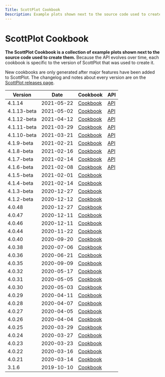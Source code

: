 ```yaml
---
Title: ScottPlot Cookbook
Description: Example plots shown next to the source code used to create them
---
```


# ScottPlot Cookbook

**The ScottPlot Cookbook is a collection of example plots shown next to the source code used to create them.** Because the API evolves over time, each cookbook is specific to the version of ScottPlot that was used to create it. 

New cookbooks are only generated after major features have been added to ScottPlot. The changelog and notes about every version are on the [ScottPlot releases page](https://github.com/ScottPlot/ScottPlot/releases).


Version | Date | Cookbook | API
---|---|---|---
4.1.14 | 2021-05-22 | [Cookbook](cookbooks/4.114) | [API](cookbooks/4.114/docfx)
4.1.13-beta | 2021-05-02 | [Cookbook](cookbooks/4.113-beta) | [API](cookbooks/4.113-beta/docfx)
4.1.12-beta | 2021-04-12 | [Cookbook](cookbooks/4.112-beta) | [API](cookbooks/4.112-beta/#the-plot-module)
4.1.11-beta | 2021-03-29 | [Cookbook](cookbooks/4.111-beta) | [API](cookbooks/4.111-beta/#the-plot-module)
4.1.10-beta | 2021-03-21 | [Cookbook](cookbooks/4.110-beta) | [API](cookbooks/4.110-beta/#the-plot-module)
4.1.9-beta | 2021-02-21 | [Cookbook](cookbooks/4.19-beta) | [API](cookbooks/4.19-beta/#the-plot-module)
4.1.8-beta | 2021-02-16 | [Cookbook](cookbooks/4.18-beta) | [API](cookbooks/4.18-beta/#the-plot-module)
4.1.7-beta | 2021-02-14 | [Cookbook](cookbooks/4.17-beta) | [API](cookbooks/4.17-beta/#the-plot-module)
4.1.6-beta | 2021-02-08 | [Cookbook](cookbooks/4.16-beta) | [API](cookbooks/4.16-beta/#the-plot-module)
4.1.5-beta | 2021-02-01 | [Cookbook](cookbooks/4.15-beta)
4.1.4-beta | 2021-02-14 | [Cookbook](cookbooks/4.14-beta)
4.1.3-beta | 2020-12-27 | [Cookbook](cookbooks/4.13-beta)
4.1.2-beta | 2020-12-12 | [Cookbook](cookbooks/4.12-beta)
4.0.48 | 2020-12-27 | [Cookbook](cookbooks/4.048)
4.0.47 | 2020-12-11 | [Cookbook](cookbooks/4.047)
4.0.46 | 2020-12-11 | [Cookbook](cookbooks/4.046)
4.0.44 | 2020-11-22 | [Cookbook](cookbooks/4.044)
4.0.40 | 2020-09-20 | [Cookbook](cookbooks/4.040)
4.0.38 | 2020-07-06 | [Cookbook](cookbooks/4.038)
4.0.36 | 2020-06-21 | [Cookbook](cookbooks/4.036)
4.0.35 | 2020-09-09 | [Cookbook](cookbooks/4.035)
4.0.32 | 2020-05-17 | [Cookbook](cookbooks/4.032)
4.0.31 | 2020-05-05 | [Cookbook](cookbooks/4.031)
4.0.30 | 2020-05-03 | [Cookbook](cookbooks/4.030)
4.0.29 | 2020-04-11 | [Cookbook](cookbooks/4.029)
4.0.28 | 2020-04-07 | [Cookbook](cookbooks/4.028)
4.0.27 | 2020-04-05 | [Cookbook](cookbooks/4.027)
4.0.26 | 2020-04-04 | [Cookbook](cookbooks/4.026)
4.0.25 | 2020-03-29 | [Cookbook](cookbooks/4.025)
4.0.24 | 2020-03-27 | [Cookbook](cookbooks/4.024)
4.0.23 | 2020-03-23 | [Cookbook](cookbooks/4.023)
4.0.22 | 2020-03-16 | [Cookbook](cookbooks/4.022)
4.0.21 | 2020-03-14 | [Cookbook](cookbooks/4.021)
3.1.6 | 2019-10-10 | [Cookbook](cookbooks/3.1.6)

</div>

